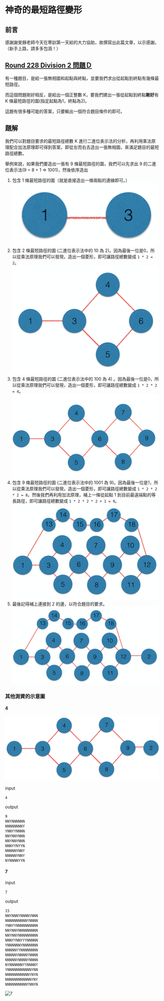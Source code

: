 # 神奇的最短路徑變形

## 前言

感謝謝旻錚老師今天在寒訓第一天給的大力協助，故撰寫出此篇文章，以示感謝。（新手上路，請多多包涵！）

## [Round 228 Division 2 問題Ｄ](http://codeforces.com/contest/389/problem/D)

有一種題目，是給一張無相圖和起點與終點，並要我們求出從起點到終點有幾條最短路徑。

而這個問題剛好相反，是給出一個正整數 K，要我們建出一張從起點到終點**剛好**有 K 條最短路徑的圖(指定起點為1，終點為2)。

這題有很多種可能的答案，只要輸出一個符合題目條件的即可。

## 題解

我們可以對題目要求的最短路徑總數 K 進行二進位表示法的分析，再利用乘法原理配合加法原理即可得到答案，即從左而右去造出一張無相圖，來滿足題目的最短路徑總數。

舉例來說，如果我們要造出一張有 9 條最短路徑的圖，我們可以先求出 9 的二進位表示法(9 = 8 + 1 => 1001)，然後依序造出

1. 包含 1 條最短路徑的圖（就是直接造出一條兩點的連線即可。）
![1](./1.png)
2. 包含 2 條最短路徑的圖 (二進位表示法中的 10 為 2)。因為最後一位是0，所以從乘法原理我們可以發現，造出一個菱形，即可讓路徑總數變成 `1 * 2 = 2`。
![2](./2.png)
3. 包含 4 條最短路徑的圖 (二進位表示法中的 100 為 4) 。因為最後一位是0，所以從乘法原理我們可以發現，造出一個菱形，即可讓路徑總數變成 `1 * 2 * 2 = 4`。
![3](./3.png)
4. 包含 9 條最短路徑的圖 (二進位表示法中的 1001 為 9)。因為最後一位是1，所以從乘法原理我們可以發現，造出一個菱形，即可讓路徑總數變成 `1 * 2 * 2 * 2 = 8`。然後我們再利用加法原理，補上一條從起點 1 到目前最遠端點的等長路徑，即可讓路徑總數變成 `1 * 2 * 2 * 2 + 1 = 9`。
![4](./4.png)
5. 最後記得補上連接到 2 的邊，以符合題目的要求。
![5](./5.png)

### 其他測資的示意圖

#### 4

![6](./6.png)

input
```
4
```

output
```
9
NNYNNNNNN
NNNNNNNNY
YNNYYNNNN
NNYNNYNNN
NNYNNYNNN
NNNYYNYYN
NNNNNYNNY
NNNNNYNNY
NYNNNNYYN
```

#### 7

input
```
7
```

output
```
15
NNYNNNYNNNNYNNN
NNNNNNNNNNYNNNN
YNNYYNNNNNNNNNN
NNYNNYNNNNNNNNN
NNYNNYNNNNNNNNN
NNNYYNNYYYNNNNN
YNNNNNNYNNNNNNN
NNNNNYYNNNNNNNN
NNNNNYNNNNYNNNN
NNNNNYNNNNYNNNN
NYNNNNNNYYNNNNY
YNNNNNNNNNNNYNN
NNNNNNNNNNNYNYN
NNNNNNNNNNNNYNY
NNNNNNNNNNYNNYN
```

![7](https://i.imgur.com/NHIyHOQ.png)
